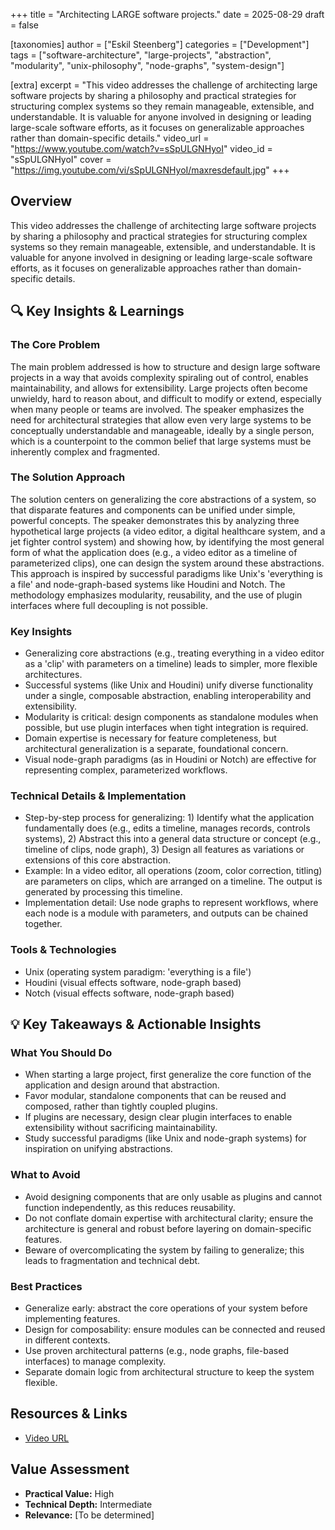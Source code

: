 +++
title = "Architecting LARGE software projects."
date = 2025-08-29
draft = false

[taxonomies]
author = ["Eskil Steenberg"]
categories = ["Development"]
tags = ["software-architecture", "large-projects", "abstraction", "modularity", "unix-philosophy", "node-graphs", "system-design"]

[extra]
excerpt = "This video addresses the challenge of architecting large software projects by sharing a philosophy and practical strategies for structuring complex systems so they remain manageable, extensible, and understandable. It is valuable for anyone involved in designing or leading large-scale software efforts, as it focuses on generalizable approaches rather than domain-specific details."
video_url = "https://www.youtube.com/watch?v=sSpULGNHyoI"
video_id = "sSpULGNHyoI"
cover = "https://img.youtube.com/vi/sSpULGNHyoI/maxresdefault.jpg"
+++

## Overview

This video addresses the challenge of architecting large software projects by sharing a philosophy and practical strategies for structuring complex systems so they remain manageable, extensible, and understandable. It is valuable for anyone involved in designing or leading large-scale software efforts, as it focuses on generalizable approaches rather than domain-specific details.

## 🔍 Key Insights & Learnings

### The Core Problem
The main problem addressed is how to structure and design large software projects in a way that avoids complexity spiraling out of control, enables maintainability, and allows for extensibility. Large projects often become unwieldy, hard to reason about, and difficult to modify or extend, especially when many people or teams are involved. The speaker emphasizes the need for architectural strategies that allow even very large systems to be conceptually understandable and manageable, ideally by a single person, which is a counterpoint to the common belief that large systems must be inherently complex and fragmented.

### The Solution Approach
The solution centers on generalizing the core abstractions of a system, so that disparate features and components can be unified under simple, powerful concepts. The speaker demonstrates this by analyzing three hypothetical large projects (a video editor, a digital healthcare system, and a jet fighter control system) and showing how, by identifying the most general form of what the application does (e.g., a video editor as a timeline of parameterized clips), one can design the system around these abstractions. This approach is inspired by successful paradigms like Unix's 'everything is a file' and node-graph-based systems like Houdini and Notch. The methodology emphasizes modularity, reusability, and the use of plugin interfaces where full decoupling is not possible.

### Key Insights
- Generalizing core abstractions (e.g., treating everything in a video editor as a 'clip' with parameters on a timeline) leads to simpler, more flexible architectures.
- Successful systems (like Unix and Houdini) unify diverse functionality under a single, composable abstraction, enabling interoperability and extensibility.
- Modularity is critical: design components as standalone modules when possible, but use plugin interfaces when tight integration is required.
- Domain expertise is necessary for feature completeness, but architectural generalization is a separate, foundational concern.
- Visual node-graph paradigms (as in Houdini or Notch) are effective for representing complex, parameterized workflows.

### Technical Details & Implementation
- Step-by-step process for generalizing: 1) Identify what the application fundamentally does (e.g., edits a timeline, manages records, controls systems), 2) Abstract this into a general data structure or concept (e.g., timeline of clips, node graph), 3) Design all features as variations or extensions of this core abstraction.
- Example: In a video editor, all operations (zoom, color correction, titling) are parameters on clips, which are arranged on a timeline. The output is generated by processing this timeline.
- Implementation detail: Use node graphs to represent workflows, where each node is a module with parameters, and outputs can be chained together.

### Tools & Technologies
- Unix (operating system paradigm: 'everything is a file')
- Houdini (visual effects software, node-graph based)
- Notch (visual effects software, node-graph based)

## 💡 Key Takeaways & Actionable Insights

### What You Should Do
- When starting a large project, first generalize the core function of the application and design around that abstraction.
- Favor modular, standalone components that can be reused and composed, rather than tightly coupled plugins.
- If plugins are necessary, design clear plugin interfaces to enable extensibility without sacrificing maintainability.
- Study successful paradigms (like Unix and node-graph systems) for inspiration on unifying abstractions.

### What to Avoid
- Avoid designing components that are only usable as plugins and cannot function independently, as this reduces reusability.
- Do not conflate domain expertise with architectural clarity; ensure the architecture is general and robust before layering on domain-specific features.
- Beware of overcomplicating the system by failing to generalize; this leads to fragmentation and technical debt.

### Best Practices
- Generalize early: abstract the core operations of your system before implementing features.
- Design for composability: ensure modules can be connected and reused in different contexts.
- Use proven architectural patterns (e.g., node graphs, file-based interfaces) to manage complexity.
- Separate domain logic from architectural structure to keep the system flexible.

## Resources & Links

- [Video URL](https://www.youtube.com/watch?v=sSpULGNHyoI)

## Value Assessment
- **Practical Value:** High
- **Technical Depth:** Intermediate
- **Relevance:** [To be determined]

